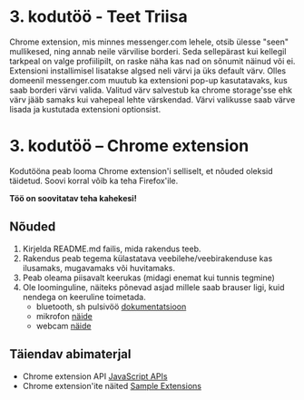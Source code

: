 # 3. kodutöö - Teet Triisa

Chrome extension, mis minnes messenger.com lehele, otsib ülesse "seen" mullikesed, ning annab neile värvilise borderi. Seda sellepärast kui kellegil tarkpeal on valge profiilipilt, on raske näha kas nad on sõnumit näinud või ei. Extensioni installimisel lisatakse algsed neli värvi ja üks default värv. Olles domeenil messenger.com muutub ka extensioni pop-up kasutatavaks, kus saab borderi värvi valida. Valitud värv salvestub ka chrome storage'sse ehk värv jääb samaks kui vahepeal lehte värskendad. Värvi valikusse saab värve lisada ja kustutada extensioni optionsist.

# 3. kodutöö – Chrome extension

Kodutööna peab looma Chrome extension'i selliselt, et nõuded oleksid täidetud. Soovi korral võib ka teha Firefox'ile.

**Töö on soovitatav teha kahekesi!**

## Nõuded

1. Kirjelda README.md failis, mida rakendus teeb. 
1. Rakendus peab tegema külastatava veebilehe/veebirakenduse kas ilusamaks, mugavamaks või huvitamaks.
1. Peab oleama piisavalt keerukas (midagi enemat kui tunnis tegmine)
1. Ole loominguline, näiteks põnevad asjad millele saab brauser ligi, kuid nendega on keeruline toimetada.
    - bluetooth, sh pulsivöö [dokumentatsioon](https://developers.google.com/web/updates/2015/07/interact-with-ble-devices-on-the-web)
    - mikrofon [näide](https://www.talater.com/annyang/)
    - webcam [näide](https://revealjs.herokuapp.com/#/0/1)

## Täiendav abimaterjal

* Chrome extension API [JavaScript APIs](https://developer.chrome.com/extensions/api_index/)
* Chrome extension'ite näited [Sample Extensions](https://developer.chrome.com/extensions/samples/)
